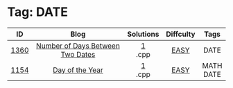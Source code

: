 
# Tag: DATE
| ID | Blog | Solutions | Diffculty | Tags |
|:----:|:----:|:-------:|:----:|:----:|
| [1360](https://leetcode.com/problems/number-of-days-between-two-dates/) | [Number of Days Between Two Dates](https://helloacm.com/algorithm-to-compute-the-number-of-days-between-two-dates/) | [1](https://github.com/DoctorLai/ACM/tree/master/leetcode/1360.%20Number%20of%20Days%20Between%20Two%20Dates)<br/>.cpp | [EASY](https://github.com/DoctorLai/ACM/blob/master/leetcode/EASY.md) | DATE |
| [1154](https://leetcode.com/problems/day-of-the-year/) | [Day of the Year](https://helloacm.com/how-to-compute-the-day-of-the-year/) | [1](https://github.com/DoctorLai/ACM/tree/master/leetcode/1154.%20Day%20of%20the%20Year)<br/>.cpp | [EASY](https://github.com/DoctorLai/ACM/blob/master/leetcode/EASY.md) | MATH <BR/> DATE |
